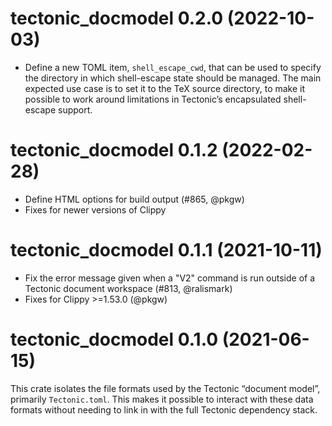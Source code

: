 # tectonic_docmodel 0.2.0 (2022-10-03)

- Define a new TOML item, `shell_escape_cwd`, that can be used to specify the
  directory in which shell-escape state should be managed. The main expected use
  case is to set it to the TeX source directory, to make it possible to work
  around limitations in Tectonic’s encapsulated shell-escape support.


# tectonic_docmodel 0.1.2 (2022-02-28)

- Define HTML options for build output (#865, @pkgw)
- Fixes for newer versions of Clippy


# tectonic_docmodel 0.1.1 (2021-10-11)

- Fix the error message given when a "V2" command is run outside of a Tectonic
  document workspace (#813, @ralismark)
- Fixes for Clippy >=1.53.0 (@pkgw)


# tectonic_docmodel 0.1.0 (2021-06-15)

This crate isolates the file formats used by the Tectonic “document model”,
primarily `Tectonic.toml`. This makes it possible to interact with these data
formats without needing to link in with the full Tectonic dependency stack.
